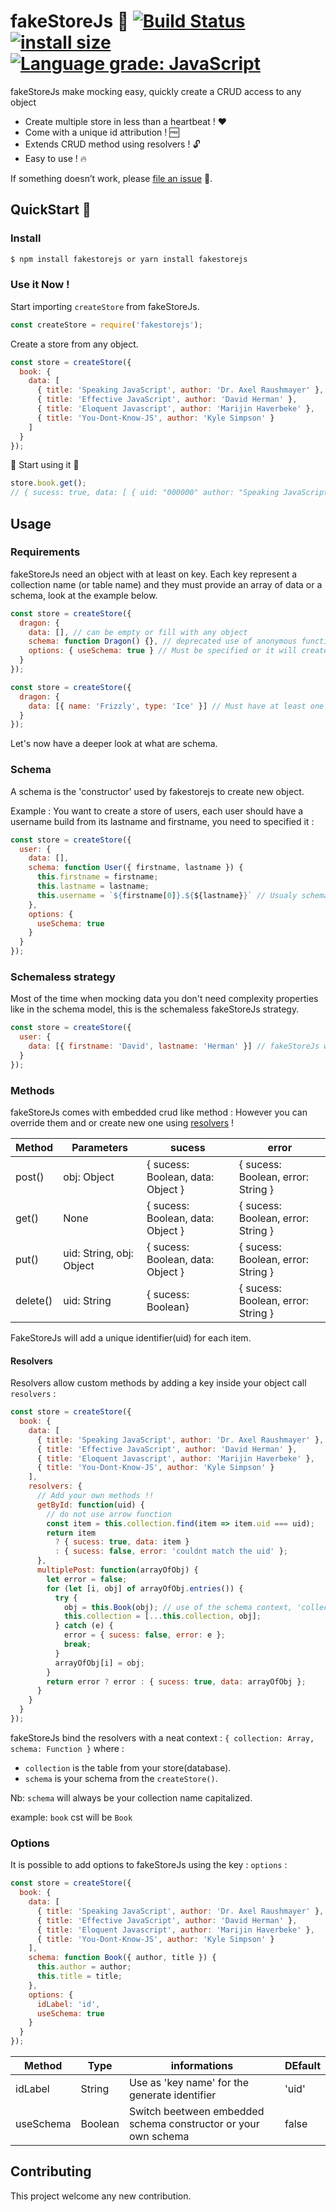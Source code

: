 # fakeStoreJs :construction: [![Build Status](https://travis-ci.org/FabienGreard/fakeStoreJs.svg?branch=master)](https://travis-ci.org/FabienGreard/fakeStoreJs)[![install size](https://packagephobia.now.sh/badge?p=fakestorejs)](https://packagephobia.now.sh/result?p=fakestorejs)[![Language grade: JavaScript](https://img.shields.io/lgtm/grade/javascript/g/FabienGreard/fakeStoreJs.svg?logo=lgtm&logoWidth=18)](https://lgtm.com/projects/g/FabienGreard/fakeStoreJs/context:javascript)

fakeStoreJs make mocking easy, quickly create a CRUD access to any object

- Create multiple store in less than a heartbeat ! :hearts:
- Come with a unique id attribution ! :free:
- Extends CRUD method using resolvers ! :unlock:
- Easy to use ! 🔥

If something doesn’t work, please [file an issue](https://github.com/FabienGreard/fakeStoreJs/issues/new) :bug:.

## QuickStart :rocket:

### Install

```sh
$ npm install fakestorejs or yarn install fakestorejs
```

### Use it Now !

Start importing `createStore` from fakeStoreJs.

```javascript
const createStore = require('fakestorejs');
```

Create a store from any object.

```javascript
const store = createStore({
  book: {
    data: [
      { title: 'Speaking JavaScript', author: 'Dr. Axel Raushmayer' },
      { title: 'Effective JavaScript', author: 'David Herman' },
      { title: 'Eloquent Javascript', author: 'Marijin Haverbeke' },
      { title: 'You-Dont-Know-JS', author: 'Kyle Simpson' }
    ]
  }
});
```

:tada: Start using it :tada:

```javascript
store.book.get();
// { sucess: true, data: [ { uid: "000000" author: "Speaking JavaScript", title: "Dr. Axel Raushmayer" }, ...] }
```

## Usage

### Requirements

fakeStoreJs need an object with at least on key.
Each key represent a collection name (or table name) and they must provide an array of data or a schema, look at the example below.

```javascript
const store = createStore({
  dragon: {
    data: [], // can be empty or fill with any object
    schema: function Dragon() {}, // deprecated use of anonymous function
    options: { useSchema: true } // Must be specified or it will create a schema from the data given see next example (schemaless)
  }
});
```

```javascript
const store = createStore({
  dragon: {
    data: [{ name: 'Frizzly', type: 'Ice' }] // Must have at least one object
  }
});
```

Let's now have a deeper look at what are schema.

### Schema

A schema is the 'constructor' used by fakestorejs to create new object.

Example : You want to create a store of users, each user should have a username build from its lastname and firstname, you need to specified it :

```javascript
const store = createStore({
  user: {
    data: [],
    schema: function User({ firstname, lastname }) {
      this.firstname = firstname;
      this.lastname = lastname;
      this.username = `${firstname[0]}.${${lastname}}` // Usualy schema are used to create 'calculated' properties otherwise use fakeStoreJs schemaless strategy
    },
    options: {
      useSchema: true
    }
  }
});
```

### Schemaless strategy

Most of the time when mocking data you don't need complexity properties like in the schema model, this is the schemaless fakeStoreJs strategy.

```javascript
const store = createStore({
  user: {
    data: [{ firstname: 'David', lastname: 'Herman' }] // fakeStoreJs will automatically create a schema that take every key from your first object inside your data array
  }
});
```

### Methods

fakeStoreJs comes with embedded crud like method :
However you can override them and or create new one using [resolvers](https://github.com/FabienGreard/fakeStoreJs#Resolvers) !

| Method   | Parameters               | sucess                            | error                              |
| -------- | ------------------------ | --------------------------------- | ---------------------------------- |
| post()   | obj: Object              | { sucess: Boolean, data: Object } | { sucess: Boolean, error: String } |
| get()    | None                     | { sucess: Boolean, data: Object } | { sucess: Boolean, error: String } |
| put()    | uid: String, obj: Object | { sucess: Boolean, data: Object } | { sucess: Boolean, error: String } |
| delete() | uid: String              | { sucess: Boolean}                | { sucess: Boolean, error: String } |

FakeStoreJs will add a unique identifier(uid) for each item.

#### Resolvers

Resolvers allow custom methods by adding a key inside your object call `resolvers` :

```javascript
const store = createStore({
  book: {
    data: [
      { title: 'Speaking JavaScript', author: 'Dr. Axel Raushmayer' },
      { title: 'Effective JavaScript', author: 'David Herman' },
      { title: 'Eloquent Javascript', author: 'Marijin Haverbeke' },
      { title: 'You-Dont-Know-JS', author: 'Kyle Simpson' }
    ],
    resolvers: {
      // Add your own methods !!
      getById: function(uid) {
        // do not use arrow function
        const item = this.collection.find(item => item.uid === uid);
        return item
          ? { sucess: true, data: item }
          : { sucess: false, error: 'couldnt match the uid' };
      },
      multiplePost: function(arrayOfObj) {
        let error = false;
        for (let [i, obj] of arrayOfObj.entries()) {
          try {
            obj = this.Book(obj); // use of the schema context, 'collection': book with 'schema': Book
            this.collection = [...this.collection, obj];
          } catch (e) {
            error = { sucess: false, error: e };
            break;
          }
          arrayOfObj[i] = obj;
        }
        return error ? error : { sucess: true, data: arrayOfObj };
      }
    }
  }
});
```

fakeStoreJs bind the resolvers with a neat context : `{ collection: Array, schema: Function }` where :

- `collection` is the table from your store(database).
- `schema` is your schema from the `createStore()`.

Nb: `schema` will always be your collection name capitalized.

example: `book` cst will be `Book`

### Options

It is possible to add options to fakeStoreJs using the key : `options` :

```javascript
const store = createStore({
  book: {
    data: [
      { title: 'Speaking JavaScript', author: 'Dr. Axel Raushmayer' },
      { title: 'Effective JavaScript', author: 'David Herman' },
      { title: 'Eloquent Javascript', author: 'Marijin Haverbeke' },
      { title: 'You-Dont-Know-JS', author: 'Kyle Simpson' }
    ],
    schema: function Book({ author, title }) {
      this.author = author;
      this.title = title;
    },
    options: {
      idLabel: 'id',
      useSchema: true
    }
  }
});
```

| Method    | Type    | informations                                                   | DEfault |
| --------- | ------- | -------------------------------------------------------------- | ------- |
| idLabel   | String  | Use as 'key name' for the generate identifier                  | 'uid'   |
| useSchema | Boolean | Switch beetween embedded schema constructor or your own schema | false   |

## Contributing

This project welcome any new contribution.

